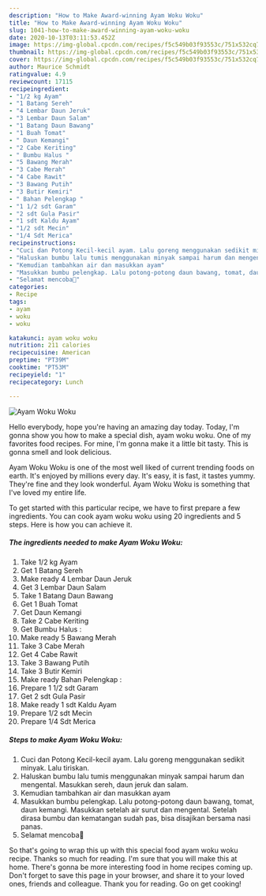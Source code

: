 ```yaml
---
description: "How to Make Award-winning Ayam Woku Woku"
title: "How to Make Award-winning Ayam Woku Woku"
slug: 1041-how-to-make-award-winning-ayam-woku-woku
date: 2020-10-13T03:11:53.452Z
image: https://img-global.cpcdn.com/recipes/f5c549b03f93553c/751x532cq70/ayam-woku-woku-foto-resep-utama.jpg
thumbnail: https://img-global.cpcdn.com/recipes/f5c549b03f93553c/751x532cq70/ayam-woku-woku-foto-resep-utama.jpg
cover: https://img-global.cpcdn.com/recipes/f5c549b03f93553c/751x532cq70/ayam-woku-woku-foto-resep-utama.jpg
author: Maurice Schmidt
ratingvalue: 4.9
reviewcount: 17115
recipeingredient:
- "1/2 kg Ayam"
- "1 Batang Sereh"
- "4 Lembar Daun Jeruk"
- "3 Lembar Daun Salam"
- "1 Batang Daun Bawang"
- "1 Buah Tomat"
- " Daun Kemangi"
- "2 Cabe Keriting"
- " Bumbu Halus "
- "5 Bawang Merah"
- "3 Cabe Merah"
- "4 Cabe Rawit"
- "3 Bawang Putih"
- "3 Butir Kemiri"
- " Bahan Pelengkap "
- "1 1/2 sdt Garam"
- "2 sdt Gula Pasir"
- "1 sdt Kaldu Ayam"
- "1/2 sdt Mecin"
- "1/4 Sdt Merica"
recipeinstructions:
- "Cuci dan Potong Kecil-kecil ayam. Lalu goreng menggunakan sedikit minyak. Lalu tiriskan."
- "Haluskan bumbu lalu tumis menggunakan minyak sampai harum dan mengental. Masukkan sereh, daun jeruk dan salam."
- "Kemudian tambahkan air dan masukkan ayam"
- "Masukkan bumbu pelengkap. Lalu potong-potong daun bawang, tomat, daun kemangi. Masukkan setelah air surut dan mengental. Setelah dirasa bumbu dan kematangan sudah pas, bisa disajikan bersama nasi panas."
- "Selamat mencoba🙏"
categories:
- Recipe
tags:
- ayam
- woku
- woku

katakunci: ayam woku woku 
nutrition: 211 calories
recipecuisine: American
preptime: "PT39M"
cooktime: "PT53M"
recipeyield: "1"
recipecategory: Lunch

---
```



![Ayam Woku Woku](https://img-global.cpcdn.com/recipes/f5c549b03f93553c/751x532cq70/ayam-woku-woku-foto-resep-utama.jpg)

Hello everybody, hope you're having an amazing day today. Today, I'm gonna show you how to make a special dish, ayam woku woku. One of my favorites food recipes. For mine, I'm gonna make it a little bit tasty. This is gonna smell and look delicious.



Ayam Woku Woku is one of the most well liked of current trending foods on earth. It's enjoyed by millions every day. It's easy, it is fast, it tastes yummy. They're fine and they look wonderful. Ayam Woku Woku is something that I've loved my entire life.


To get started with this particular recipe, we have to first prepare a few ingredients. You can cook ayam woku woku using 20 ingredients and 5 steps. Here is how you can achieve it.

<!--inarticleads1-->

##### The ingredients needed to make Ayam Woku Woku:

1. Take 1/2 kg Ayam
1. Get 1 Batang Sereh
1. Make ready 4 Lembar Daun Jeruk
1. Get 3 Lembar Daun Salam
1. Take 1 Batang Daun Bawang
1. Get 1 Buah Tomat
1. Get  Daun Kemangi
1. Take 2 Cabe Keriting
1. Get  Bumbu Halus :
1. Make ready 5 Bawang Merah
1. Take 3 Cabe Merah
1. Get 4 Cabe Rawit
1. Take 3 Bawang Putih
1. Take 3 Butir Kemiri
1. Make ready  Bahan Pelengkap :
1. Prepare 1 1/2 sdt Garam
1. Get 2 sdt Gula Pasir
1. Make ready 1 sdt Kaldu Ayam
1. Prepare 1/2 sdt Mecin
1. Prepare 1/4 Sdt Merica




<!--inarticleads2-->

##### Steps to make Ayam Woku Woku:

1. Cuci dan Potong Kecil-kecil ayam. Lalu goreng menggunakan sedikit minyak. Lalu tiriskan.
1. Haluskan bumbu lalu tumis menggunakan minyak sampai harum dan mengental. Masukkan sereh, daun jeruk dan salam.
1. Kemudian tambahkan air dan masukkan ayam
1. Masukkan bumbu pelengkap. Lalu potong-potong daun bawang, tomat, daun kemangi. Masukkan setelah air surut dan mengental. Setelah dirasa bumbu dan kematangan sudah pas, bisa disajikan bersama nasi panas.
1. Selamat mencoba🙏




So that's going to wrap this up with this special food ayam woku woku recipe. Thanks so much for reading. I'm sure that you will make this at home. There's gonna be more interesting food in home recipes coming up. Don't forget to save this page in your browser, and share it to your loved ones, friends and colleague. Thank you for reading. Go on get cooking!
